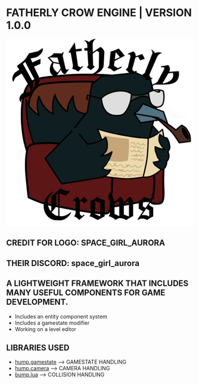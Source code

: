 <h1>FATHERLY CROW ENGINE | VERSION 1.0.0 </h1>
<img src='fatherly_crow.png'>

## CREDIT FOR LOGO: SPACE_GIRL_AURORA
## THEIR DISCORD: space_girl_aurora

## A LIGHTWEIGHT FRAMEWORK THAT INCLUDES MANY USEFUL COMPONENTS FOR GAME DEVELOPMENT.

* Includes an entity component system
* Includes a gamestate modifier
* Working on a level editor

## LIBRARIES USED

* <a href="https://hump.readthedocs.io/en/latest/gamestate.html">hump.gamestate</a> --> GAMESTATE HANDLING 
* <a href="https://hump.readthedocs.io/en/latest/camera.html">hump.camera</a>    --> CAMERA HANDLING
* <a href="https://github.com/kikito/bump.lua">bump.lua</a>       --> COLLISION HANDLING

